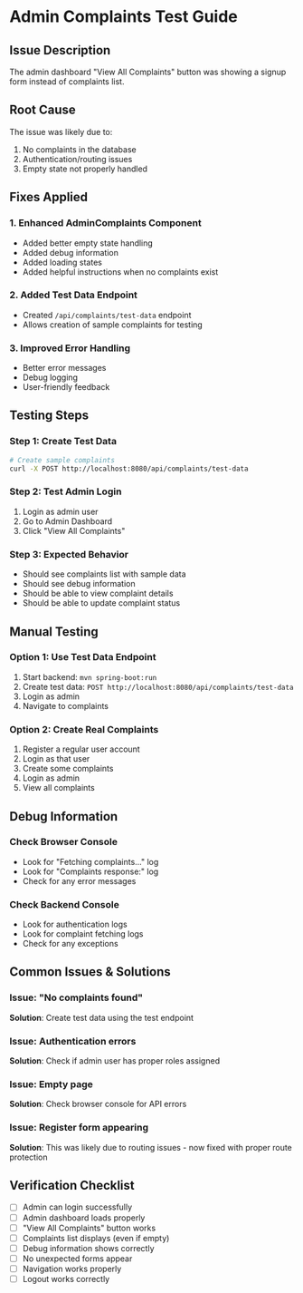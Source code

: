 # Admin Complaints Test Guide

## Issue Description
The admin dashboard "View All Complaints" button was showing a signup form instead of complaints list.

## Root Cause
The issue was likely due to:
1. No complaints in the database
2. Authentication/routing issues
3. Empty state not properly handled

## Fixes Applied

### 1. Enhanced AdminComplaints Component
- Added better empty state handling
- Added debug information
- Added loading states
- Added helpful instructions when no complaints exist

### 2. Added Test Data Endpoint
- Created `/api/complaints/test-data` endpoint
- Allows creation of sample complaints for testing

### 3. Improved Error Handling
- Better error messages
- Debug logging
- User-friendly feedback

## Testing Steps

### Step 1: Create Test Data
```bash
# Create sample complaints
curl -X POST http://localhost:8080/api/complaints/test-data
```

### Step 2: Test Admin Login
1. Login as admin user
2. Go to Admin Dashboard
3. Click "View All Complaints"

### Step 3: Expected Behavior
- Should see complaints list with sample data
- Should see debug information
- Should be able to view complaint details
- Should be able to update complaint status

## Manual Testing

### Option 1: Use Test Data Endpoint
1. Start backend: `mvn spring-boot:run`
2. Create test data: `POST http://localhost:8080/api/complaints/test-data`
3. Login as admin
4. Navigate to complaints

### Option 2: Create Real Complaints
1. Register a regular user account
2. Login as that user
3. Create some complaints
4. Login as admin
5. View all complaints

## Debug Information

### Check Browser Console
- Look for "Fetching complaints..." log
- Look for "Complaints response:" log
- Check for any error messages

### Check Backend Console
- Look for authentication logs
- Look for complaint fetching logs
- Check for any exceptions

## Common Issues & Solutions

### Issue: "No complaints found"
**Solution**: Create test data using the test endpoint

### Issue: Authentication errors
**Solution**: Check if admin user has proper roles assigned

### Issue: Empty page
**Solution**: Check browser console for API errors

### Issue: Register form appearing
**Solution**: This was likely due to routing issues - now fixed with proper route protection

## Verification Checklist

- [ ] Admin can login successfully
- [ ] Admin dashboard loads properly
- [ ] "View All Complaints" button works
- [ ] Complaints list displays (even if empty)
- [ ] Debug information shows correctly
- [ ] No unexpected forms appear
- [ ] Navigation works properly
- [ ] Logout works correctly 